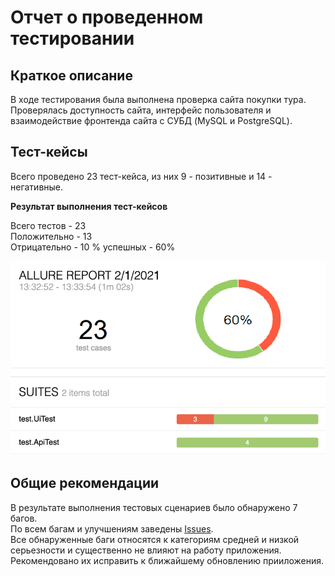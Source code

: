 # Отчет о проведенном тестировании
## Краткое описание
В ходе тестирования была выполнена проверка сайта покупки тура. Проверялась доступность сайта, интерфейс пользователя и взаимодействие фронтенда сайта с СУБД (MySQL и PostgreSQL).
## Тест-кейсы
Всего проведено 23 тест-кейса, из них 9 - позитивные и 14 - негативные.  

**Результат выполнения тест-кейсов** 

Всего тестов - 23  
Положительно - 13  
Отрицательно - 10
% успешных - 60%

![](https://github.com/kirmakin/DiplomaProject/blob/master/documents/Screenshot1.png?raw=true)

## Общие рекомендации
В результате выполнения тестовых сценариев было обнаружено 7 багов.  
По всем багам и улучшениям заведены [Issues](https://github.com/kirmakin/DiplomaProject/issues).  
Все обнаруженные баги относятся к категориям средней и низкой серьезности и существенно не влияют на работу приложения. Рекомендовано их исправить к ближайшему обновлению прииложения.
